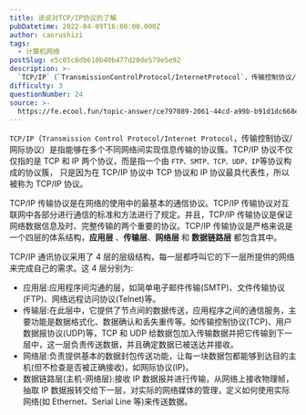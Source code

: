 ```yaml
---
title: 说说对TCP/IP协议的了解
pubDatetime: 2022-04-09T16:00:00.000Z
author: caorushizi
tags:
  - 计算机网络
postSlug: e5c05c8db610b40b477d20de579e5e92
description: >-
  `TCP/IP`（`TransmissionControlProtocol/InternetProtocol`，传输控制协议/网际协议）是指能够在多个不同网络间实现信息传输的协议簇。TCP/IP协议不
difficulty: 3
questionNumber: 24
source: >-
  https://fe.ecool.fun/topic-answer/ce797089-2061-44cd-a99b-b91d1dc668ee?orderBy=updateTime&order=desc&tagId=16
---
```


`TCP/IP`（`Transmission Control Protocol/Internet Protocol`，传输控制协议/网际协议）是指能够在多个不同网络间实现信息传输的协议簇。TCP/IP 协议不仅仅指的是 TCP 和 IP 两个协议，而是指一个由 `FTP、SMTP、TCP、UDP、IP`等协议构成的协议簇， 只是因为在 TCP/IP 协议中 TCP 协议和 IP 协议最具代表性，所以被称为 TCP/IP 协议。

TCP/IP 传输协议是在网络的使用中的最基本的通信协议。TCP/IP 传输协议对互联网中各部分进行通信的标准和方法进行了规定。并且，TCP/IP 传输协议是保证网络数据信息及时、完整传输的两个重要的协议。TCP/IP 传输协议是严格来说是一个四层的体系结构，**应用层** 、**传输层**、**网络层** 和 **数据链路层** 都包含其中。

TCP/IP 通讯协议采用了 4 层的层级结构，每一层都呼叫它的下一层所提供的网络来完成自己的需求。这 4 层分别为:

- 应用层:应用程序间沟通的层，如简单电子邮件传输(SMTP)、文件传输协议(FTP)、网络远程访问协议(Telnet)等。
- 传输层:在此层中，它提供了节点间的数据传送，应用程序之间的通信服务，主要功能是数据格式化、数据确认和丢失重传等。如传输控制协议(TCP)、用户数据报协议(UDP)等，TCP 和 UDP 给数据包加入传输数据并把它传输到下一层中，这一层负责传送数据，并且确定数据已被送达并接收。
- 网络层:负责提供基本的数据封包传送功能，让每一块数据包都能够到达目的主机(但不检查是否被正确接收)，如网际协议(IP)。
- 数据链路层(主机-网络层):接收 IP 数据报并进行传输，从网络上接收物理帧，抽取 IP 数据报转交给下一层，对实际的网络媒体的管理，定义如何使用实际网络(如 Ethernet、Serial Line 等)来传送数据。
